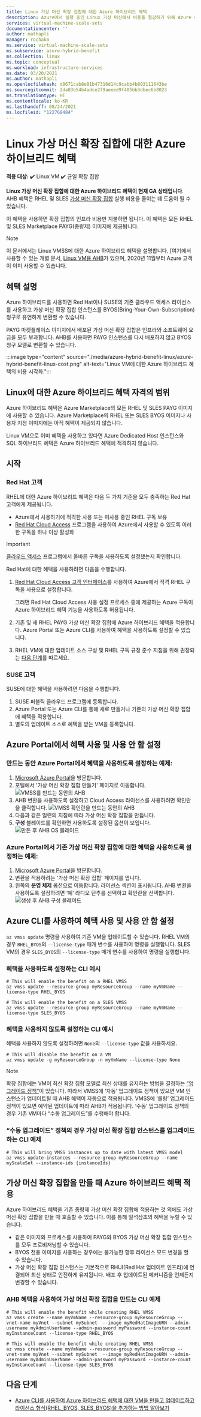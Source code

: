 ```yaml
---
title: Linux 가상 머신 확장 집합에 대한 Azure 하이브리드 혜택
description: Azure에서 실행 중인 Linux 가상 머신에서 비용을 절감하기 위해 Azure 하이브리드 혜택을 가상 머신 확장 집합에 적용하는 방법을 알아봅니다.
services: virtual-machine-scale-sets
documentationcenter: ''
author: mathapli
manager: rochakm
ms.service: virtual-machine-scale-sets
ms.subservice: azure-hybrid-benefit
ms.collection: linux
ms.topic: conceptual
ms.workload: infrastructure-services
ms.date: 03/20/2021
ms.author: mathapli
ms.openlocfilehash: d8671cab8e81b47316d14c9cabb4b803111643be
ms.sourcegitcommit: 2da83b54b4adce2f9aeeed9f485bb3dbec6b8023
ms.translationtype: HT
ms.contentlocale: ko-KR
ms.lasthandoff: 08/24/2021
ms.locfileid: "122768484"
---
```

# <a name="azure-hybrid-benefit-for-linux-virtual-machine-scale-set"></a>Linux 가상 머신 확장 집합에 대한 Azure 하이브리드 혜택

**적용 대상:** :heavy_check_mark: Linux VM :heavy_check_mark: 균일 확장 집합

**Linux 가상 머신 확장 집합에 대한 Azure 하이브리드 혜택이 현재 GA 상태입니다**. AHB 혜택은 RHEL 및 SLES [가상 머신 확장 집합](./overview.md) 실행 비용을 줄이는 데 도움이 될 수 있습니다.

이 혜택을 사용하면 확장 집합의 인프라 비용만 지불하면 됩니다. 이 혜택은 모든 RHEL 및 SLES Marketplace PAYG(종량제) 이미지에 제공됩니다.


>[!NOTE]
> 이 문서에서는 Linux VMSS에 대한 Azure 하이브리드 혜택을 설명합니다. [여기에서 사용할 수 있는 개별 문서, [Linux VM용 AHB](../virtual-machines/linux/azure-hybrid-benefit-linux.md)가 있으며, 2020년 11월부터 Azure 고객이 이미 사용할 수 있습니다.

## <a name="benefit-description"></a>혜택 설명
Azure 하이브리드를 사용하면 Red Hat이나 SUSE의 기존 클라우드 액세스 라이선스를 사용하고 가상 머신 확장 집합 인스턴스를 BYOS(Bring-Your-Own-Subscription) 청구로 유연하게 변환할 수 있습니다. 

PAYG 마켓플레이스 이미지에서 배포된 가상 머신 확장 집합은 인프라와 소프트웨어 요금을 모두 부과합니다. AHB를 사용하면 PAYG 인스턴스를 다시 배포하지 않고 BYOS 청구 모델로 변환할 수 있습니다.

:::image type="content" source="./media/azure-hybrid-benefit-linux/azure-hybrid-benefit-linux-cost.png" alt-text="Linux VM에 대한 Azure 하이브리드 혜택의 비용 시각화.":::

## <a name="scope-of-azure-hybrid-benefit-eligibility-for-linux"></a>Linux에 대한 Azure 하이브리드 혜택 자격의 범위
Azure 하이브리드 혜택은 Azure Marketplace의 모든 RHEL 및 SLES PAYG 이미지에 사용할 수 있습니다. Azure Marketplace의 RHEL 또는 SLES BYOS 이미지나 사용자 지정 이미지에는 아직 혜택이 제공되지 않습니다.

Linux VM으로 이미 혜택을 사용하고 있다면 Azure Dedicated Host 인스턴스와 SQL 하이브리드 혜택은 Azure 하이브리드 혜택에 적격하지 않습니다.

## <a name="get-started"></a>시작

### <a name="red-hat-customers"></a>Red Hat 고객

RHEL에 대한 Azure 하이브리드 혜택은 다음 두 가지 기준을 모두 충족하는 Red Hat 고객에게 제공됩니다.

- Azure에서 사용하기에 적격한 사용 또는 미사용 중인 RHEL 구독 보유
- [Red Hat Cloud Access](https://www.redhat.com/en/technologies/cloud-computing/cloud-access) 프로그램을 사용하여 Azure에서 사용할 수 있도록 이러한 구독을 하나 이상 활성화

> [!IMPORTANT]
> [클라우드 액세스](https://www.redhat.com/en/technologies/cloud-computing/cloud-access) 프로그램에서 올바른 구독을 사용하도록 설정했는지 확인합니다.

Red Hat에 대한 혜택을 사용하려면 다음을 수행합니다.

1. [Red Hat Cloud Access 고객 인터페이스](https://access.redhat.com/management/cloud)를 사용하여 Azure에서 적격 RHEL 구독을 사용으로 설정합니다.

   그러면 Red Hat Cloud Access 사용 설정 프로세스 중에 제공하는 Azure 구독이 Azure 하이브리드 혜택 기능을 사용하도록 허용됩니다.
1. 기존 및 새 RHEL PAYG 가상 머신 확장 집합에 Azure 하이브리드 혜택을 적용합니다. Azure Portal 또는 Azure CLI를 사용하여 혜택을 사용하도록 설정할 수 있습니다.
1. RHEL VM에 대한 업데이트 소스 구성 및 RHEL 구독 규정 준수 지침을 위해 권장되는 [다음 단계](https://access.redhat.com/articles/5419341)를 따르세요.


### <a name="suse-customers"></a>SUSE 고객

SUSE에 대한 혜택을 사용하려면 다음을 수행합니다.

1. SUSE 퍼블릭 클라우드 프로그램에 등록합니다.
1. Azure Portal 또는 Azure CLI를 통해 새로 만들거나 기존의 가상 머신 확장 집합에 혜택을 적용합니다.
1. 별도의 업데이트 소스로 혜택을 받는 VM을 등록합니다.


## <a name="enable-and-disable-the-benefit-on-azure-portal"></a>Azure Portal에서 혜택 사용 및 사용 안 함 설정 
### <a name="azure-portal-example-to-enable-the-benefit-during-creation"></a>만드는 동안 Azure Portal에서 혜택을 사용하도록 설정하는 예제:
1. [Microsoft Azure Portal](https://portal.azure.com/)을 방문합니다.
1. 포털에서 '가상 머신 확장 집합 만들기' 페이지로 이동합니다.
 ![VMSS를 만드는 동안의 AHB](./media/azure-hybrid-benefit-linux/create-vmss-ahb.png)
1. AHB 변환을 사용하도록 설정하고 Cloud Access 라이선스를 사용하려면 확인란을 클릭합니다.
 ![VMSS 확인란을 만드는 동안의 AHB](./media/azure-hybrid-benefit-linux/create-vmss-ahb-checkbox.png)
1. 다음과 같은 일련의 지침에 따라 가상 머신 확장 집합을 만듭니다.
1. **구성** 블레이드를 확인하면 사용하도록 설정된 옵션이 보입니다. 
![만든 후 AHB OS 블레이드](./media/azure-hybrid-benefit-linux/create-vmss-ahb-os-blade.png)

### <a name="azure-portal-example-to-enable-the-benefit-for-an-existing-virtual-machine-scale-set"></a>Azure Portal에서 기존 가상 머신 확장 집합에 대한 혜택을 사용하도록 설정하는 예제:
1. [Microsoft Azure Portal](https://portal.azure.com/)을 방문합니다.
1. 변환을 적용하려는 '가상 머신 확장 집합' 페이지를 엽니다.
1. 왼쪽의 **운영 체제** 옵션으로 이동합니다. 라이선스 섹션이 표시됩니다. AHB 변환을 사용하도록 설정하려면 ‘예’ 라디오 단추를 선택하고 확인란을 선택합니다.
![생성 후 AHB 구성 블레이드](./media/azure-hybrid-benefit-linux/create-vmss-ahb-os-blade.png)



## <a name="enable-and-disable-the-benefit-using-azure-cli"></a>Azure CLI를 사용하여 혜택 사용 및 사용 안 함 설정

`az vmss update` 명령을 사용하여 기존 VM을 업데이트할 수 있습니다. RHEL VM의 경우 `RHEL_BYOS`의 `--license-type` 매개 변수를 사용하여 명령을 실행합니다. SLES VM의 경우 `SLES_BYOS`의 `--license-type` 매개 변수를 사용하여 명령을 실행합니다.

### <a name="cli-example-to-enable-the-benefit"></a>혜택을 사용하도록 설정하는 CLI 예시
```azurecli
# This will enable the benefit on a RHEL VMSS
az vmss update --resource-group myResourceGroup --name myVmName --license-type RHEL_BYOS

# This will enable the benefit on a SLES VMSS
az vmss update --resource-group myResourceGroup --name myVmName --license-type SLES_BYOS
```
### <a name="cli-example-to-disable-the-benefit"></a>혜택을 사용하지 않도록 설정하는 CLI 예시
혜택을 사용하지 않도록 설정하려면 `None`의 `--license-type` 값을 사용하세요.

```azurecli
# This will disable the benefit on a VM
az vmss update -g myResourceGroup -n myVmName --license-type None
```

>[!NOTE]
> 확장 집합에는 VM이 최신 확장 집합 모델로 최신 상태를 유지하는 방법을 결정하는 [“업그레이드 정책”](./virtual-machine-scale-sets-upgrade-scale-set.md#how-to-bring-vms-up-to-date-with-the-latest-scale-set-model)이 있습니다. 따라서 VMSS에 ‘자동’ 업그레이드 정책이 있으면 VM 인스턴스가 업데이트될 때 AHB 혜택이 자동으로 적용됩니다. VMSS에 ‘롤링’ 업그레이드 정책이 있으면 예약된 업데이트에 따라 AHB가 적용됩니다.
‘수동’ 업그레이드 정책의 경우 기존 VM마다 “수동 업그레이드”를 수행해야 합니다.  

### <a name="cli-example-to-upgrade-virtual-machine-scale-set-instances-in-case-of-manual-upgrade-policy"></a>“수동 업그레이드” 정책의 경우 가상 머신 확장 집합 인스턴스를 업그레이드하는 CLI 예제 
```azurecli
# This will bring VMSS instances up to date with latest VMSS model 
az vmss update-instances --resource-group myResourceGroup --name myScaleSet --instance-ids {instanceIds}
```

## <a name="apply-the-azure-hybrid-benefit-at-virtual-machine-scale-set-create-time"></a>가상 머신 확장 집합을 만들 때 Azure 하이브리드 혜택 적용 
Azure 하이브리드 혜택을 기존 종량제 가상 머신 확장 집합에 적용하는 것 외에도 가상 머신 확장 집합을 만들 때 호출할 수 있습니다. 이를 통해 일석삼조의 혜택을 누릴 수 있습니다.
- 같은 이미지와 프로세스를 사용하여 PAYG와 BYOS 가상 머신 확장 집합 인스턴스를 모두 프로비저닝할 수 있습니다.
- BYOS 전용 이미지를 사용하는 경우에는 불가능한 향후 라이선스 모드 변경을 할 수 있습니다.
- 가상 머신 확장 집합 인스턴스는 기본적으로 RHUI(Red Hat 업데이트 인프라)에 연결되어 최신 상태로 안전하게 유지됩니다. 배포 후 업데이트된 메커니즘을 언제든지 변경할 수 있습니다.

### <a name="cli-example-to-create-virtual-machine-scale-set-with-ahb-benefit"></a>AHB 혜택을 사용하여 가상 머신 확장 집합을 만드는 CLI 예제
```azurecli
# This will enable the benefit while creating RHEL VMSS
az vmss create --name myVmName --resource-group myResourceGroup --vnet-name myVnet --subnet mySubnet  --image myRedHatImageURN --admin-username myAdminUserName --admin-password myPassword --instance-count myInstanceCount --license-type RHEL_BYOS 

# This will enable the benefit while creating RHEL VMSS
az vmss create --name myVmName --resource-group myResourceGroup --vnet-name myVnet --subnet mySubnet  --image myRedHatImageURN --admin-username myAdminUserName --admin-password myPassword --instance-count myInstanceCount --license-type SLES_BYOS
```

## <a name="next-steps"></a>다음 단계
* [Azure CLI를 사용하여 Azure 하이브리드 혜택에 대한 VM을 만들고 업데이트하고 라이선스 형식(RHEL_BYOS, SLES_BYOS)을 추가하는 방법 알아보기](/cli/azure/vmss)